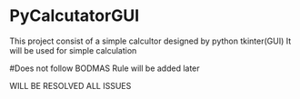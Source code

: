 # PyCalcutatorGUI

This project consist of a simple calcultor designed by python tkinter(GUI)
It will be used for simple calculation


#Does not follow BODMAS Rule
   will be added later 
      
      
     
WILL BE RESOLVED ALL ISSUES      
      
